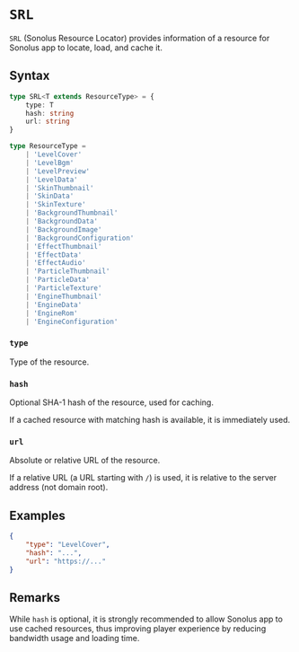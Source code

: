 # `SRL`

`SRL` (Sonolus Resource Locator) provides information of a resource for Sonolus app to locate, load, and cache it.

## Syntax

```ts
type SRL<T extends ResourceType> = {
    type: T
    hash: string
    url: string
}

type ResourceType =
    | 'LevelCover'
    | 'LevelBgm'
    | 'LevelPreview'
    | 'LevelData'
    | 'SkinThumbnail'
    | 'SkinData'
    | 'SkinTexture'
    | 'BackgroundThumbnail'
    | 'BackgroundData'
    | 'BackgroundImage'
    | 'BackgroundConfiguration'
    | 'EffectThumbnail'
    | 'EffectData'
    | 'EffectAudio'
    | 'ParticleThumbnail'
    | 'ParticleData'
    | 'ParticleTexture'
    | 'EngineThumbnail'
    | 'EngineData'
    | 'EngineRom'
    | 'EngineConfiguration'
```

### `type`

Type of the resource.

### `hash`

Optional SHA-1 hash of the resource, used for caching.

If a cached resource with matching hash is available, it is immediately used.

### `url`

Absolute or relative URL of the resource.

If a relative URL (a URL starting with `/`) is used, it is relative to the server address (not domain root).

## Examples

```json
{
    "type": "LevelCover",
    "hash": "...",
    "url": "https://..."
}
```

## Remarks

While `hash` is optional, it is strongly recommended to allow Sonolus app to use cached resources, thus improving player experience by reducing bandwidth usage and loading time.
